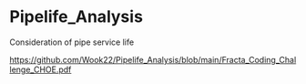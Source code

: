 # Pipelife_Analysis
Consideration of pipe service life

https://github.com/Wook22/Pipelife_Analysis/blob/main/Fracta_Coding_Challenge_CHOE.pdf

